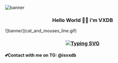 ![banner](stray.gif)
<h3 align= "center"> Hello World 👋🏼 i'm VXDB</h3>
![banner](cat_and_mouses_line.gif)
<h3 align= "center"><a href="https://git.io/typing-svg"><img src="https://readme-typing-svg.herokuapp.com?font=Source+Code+Pro&pause=1000&color=F7F7F7&width=435&lines=Young+programmer+C%23+and+Python" alt="Typing SVG" /></a></h3>

<h4>💕Contact with me on TG: @isvxdb</h4>
